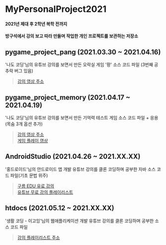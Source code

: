 # MyPersonalProject2021   
#### 2021년 제대 후 2학년 복학 전까지
#### 방구석에서 강의 보고 따라 만들며 작업한 개인 프로젝트를 보관하는 저장소

## pygame_project_pang (2021.03.30 ~ 2021.04.16)
'나도 코딩'님의 유튜브 강의를 보면서 만든 오락실 게임 '팡' 소스 코드 파일 (3번째 공 추락 버그 있음)   
> [강의 영상 주소](https://www.youtube.com/watch?v=Dkx8Pl6QKW0&t=7823s, "파이썬 코딩 무료 강의 (활용편1) - 추억의 오락실 게임을 만들어 보아요. 3시간이면 충분합니다. [나도코딩]")

## pygame_project_memory (2021.04.17 ~ 2021.04.19)
'나도 코딩'님의 유튜브 강의를 보면서 만든 기억력 테스트 게임 소스 코드 파일 + 응용(목숨 3개 옵션 추가)   
> [강의 영상 주소](https://youtu.be/Qsk-xsi73YA, "파이썬 코딩 무료 강의 (활용편1) - 파이썬 실전 프로젝트 | 기억력 테스트 게임, 침팬지를 이겨라")   
> [게임 플레이 영상](https://www.youtube.com/watch?v=yvzWmZtHnuI, "")

## AndroidStudio (2021.04.26 ~ 2021.XX.XX)
'홍드로이드'님의 안드로이드 앱 개발 유튜브 강의를 클론 코딩하며 공부한 자바 소스 코드 파일(기초 문법 위주)
> [구름 EDU 유료 강의](https://edu.goorm.io/lecture/18156/홍드로이드의-수익창출-앱-개발, "")   
> [유튜브 무료 강의 플레이리스트](https://youtube.com/playlist?list=PLC51MBz7PMyyyR2l4gGBMFMMUfYmBkZxm, "")   

## htdocs (2021.05.12 ~ 2021.XX.XX)
'생활 코딩 - 이고잉'님의 웹애플리케이션 개발 유튜브 강의를 클론 코딩하며 공부한 소스 코드 파일
> [강의 플레이리스트 주소](https://youtube.com/playlist?list=PLuHgQVnccGMAE4Sn_SYvMw5-qEADJcU-X, "")   
